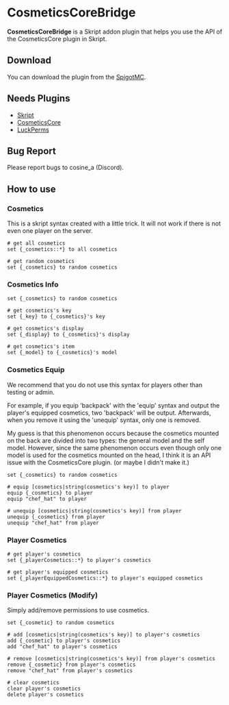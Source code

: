 # CosmeticsCoreBridge
**CosmeticsCoreBridge** is a Skript addon plugin that helps you use the API of the CosmeticsCore plugin in Skript.

## Download
You can download the plugin from the [SpigotMC](https://www.spigotmc.org/resources/cosmeticscorebridge.112866/).

## Needs Plugins
*  [Skript](https://github.com/SkriptLang/Skript/releases)
*  [CosmeticsCore](https://www.spigotmc.org/resources/cosmeticscore.105324/)
*  [LuckPerms](https://luckperms.net/download)

## Bug Report
Please report bugs to cosine_a (Discord).

## How to use

### Cosmetics
This is a skript syntax created with a little trick. It will not work if there is not even one player on the server.
```
# get all cosmetics
set {_cosmetics::*} to all cosmetics

# get random cosmetics
set {_cosmetics} to random cosmetics
```
### Cosmetics Info
```
set {_cosmetics} to random cosmetics

# get cosmetics's key
set {_key} to {_cosmetics}'s key

# get cosmetics's display
set {_display} to {_cosmetics}'s display

# get cosmetics's item
set {_model} to {_cosmetics}'s model
```
### Cosmetics Equip
We recommend that you do not use this syntax for players other than testing or admin.

For example, if you equip 'backpack' with the 'equip' syntax and output the player's equipped cosmetics, two 'backpack' will be output.
Afterwards, when you remove it using the 'unequip' syntax, only one is removed.

My guess is that this phenomenon occurs because the cosmetics mounted on the back are divided into two types: the general model and the self model.
However, since the same phenomenon occurs even though only one model is used for the cosmetics mounted on the head, I think it is an API issue with the CosmeticsCore plugin.
(or maybe I didn't make it.)
```
set {_cosmetics} to random cosmetics

# equip [cosmetics|string(cosmetics's key)] to player
equip {_cosmetics} to player
equip "chef_hat" to player

# unequip [cosmetics|string(cosmetics's key)] from player
unequip {_cosmetics} from player
unequip "chef_hat" from player
```
### Player Cosmetics
```
# get player's cosmetics
set {_playerCosmetics::*} to player's cosmetics

# get player's equipped cosmetics
set {_playerEquippedCosmetics::*} to player's equipped cosmetics
```
### Player Cosmetics (Modify)
Simply add/remove permissions to use cosmetics.
```
set {_cosmetic} to random cosmetics

# add [cosmetics|string(cosmetics's key)] to player's cosmetics
add {_cosmetic} to player's cosmetics
add "chef_hat" to player's cosmetics

# remove [cosmetics|string(cosmetics's key)] from player's cosmetics
remove {_cosmetic} from player's cosmetics
remove "chef_hat" from player's cosmetics

# clear cosmetics
clear player's cosmetics
delete player's cosmetics
```

